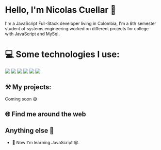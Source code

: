 # Hello, I'm Nicolas Cuellar 👋

I'm a JavaScript Full-Stack developer living in Colombia, I'm a 6th semester student of systems engineering worked on different projects for college with JavaScript and MySql.


# 💻 Some technologies I use:
![](https://img.shields.io/badge/JavaScript-323330?style=for-the-badge&logo=javascript&logoColor=F7DF1E)
![](https://img.shields.io/badge/MySQL-005C84?style=for-the-badge&logo=mysql&logoColor=white) ![](https://img.shields.io/badge/GIT-E44C30?style=for-the-badge&logo=git&logoColor=white)
![](https://img.shields.io/badge/Node.js-339933?style=for-the-badge&logo=nodedotjs&logoColor=white) ![](https://img.shields.io/badge/VSCode-0078D4?style=for-the-badge&logo=visual%20studio%20code&logoColor=white)
![](https://img.shields.io/badge/HTML5-E34F26?style=for-the-badge&logo=html5&logoColor=white)

## ⚒️   My projects:

Coming soon 😅

## 🌐 Find me around the web

## Anything else 💢
- 🌱 Now I'm learning JavaScript 😎.

<!--
**Nicolukasxd/Nicolukasxd** is a ✨ _special_ ✨ repository because its `README.md` (this file) appears on your GitHub profile.

-->
